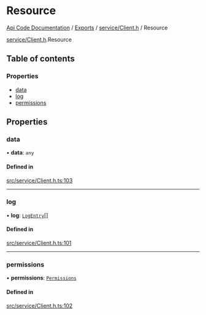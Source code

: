 # Resource
 
[Api Code Documentation](../README.md) / [Exports](../modules.md) / [service/Client.h](../modules/service_Client_h.md) / Resource

[service/Client.h](../modules/service_Client_h.md).Resource

## Table of contents

### Properties

- [data](service_Client_h.Resource.md#data)
- [log](service_Client_h.Resource.md#log)
- [permissions](service_Client_h.Resource.md#permissions)

## Properties

### data

• **data**: `any`

#### Defined in

[src/service/Client.h.ts:103](https://github.com/openkfw/TruBudget/blob/90402cb/api/src/service/Client.h.ts#L103)

___

### log

• **log**: [`LogEntry`](service_Client_h.LogEntry.md)[]

#### Defined in

[src/service/Client.h.ts:101](https://github.com/openkfw/TruBudget/blob/90402cb/api/src/service/Client.h.ts#L101)

___

### permissions

• **permissions**: [`Permissions`](../modules/authz_types.md#permissions)

#### Defined in

[src/service/Client.h.ts:102](https://github.com/openkfw/TruBudget/blob/90402cb/api/src/service/Client.h.ts#L102)

